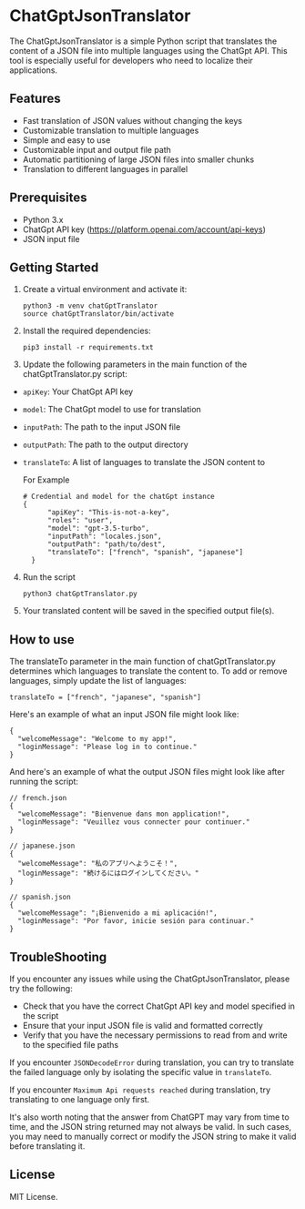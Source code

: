 # ChatGptJsonTranslator

The ChatGptJsonTranslator is a simple Python script that translates the content of a JSON file into multiple languages using the ChatGpt API. This tool is especially useful for developers who need to localize their applications.

## Features

- Fast translation of JSON values without changing the keys
- Customizable translation to multiple languages
- Simple and easy to use
- Customizable input and output file path
- Automatic partitioning of large JSON files into smaller chunks
- Translation to different languages in parallel

## Prerequisites

- Python 3.x
- ChatGpt API key (https://platform.openai.com/account/api-keys)
- JSON input file

## Getting Started

1. Create a virtual environment and activate it:
   ```
   python3 -m venv chatGptTranslator
   source chatGptTranslator/bin/activate
   ```
2. Install the required dependencies:
   ```
   pip3 install -r requirements.txt
   ```
3. Update the following parameters in the main function of the chatGptTranslator.py script:

- `apiKey`: Your ChatGpt API key
- `model`: The ChatGpt model to use for translation
- `inputPath`: The path to the input JSON file
- `outputPath`: The path to the output directory
- `translateTo`: A list of languages to translate the JSON content to

  For Example

  ```
  # Credential and model for the chatGpt instance
  {
        "apiKey": "This-is-not-a-key",
        "roles": "user",
        "model": "gpt-3.5-turbo",
        "inputPath": "locales.json",
        "outputPath": "path/to/dest",
        "translateTo": ["french", "spanish", "japanese"]
    }
  ```

4. Run the script

   ```
   python3 chatGptTranslator.py
   ```

5. Your translated content will be saved in the specified output file(s).

## How to use

The translateTo parameter in the main function of chatGptTranslator.py determines which languages to translate the content to. To add or remove languages, simply update the list of languages:

```
translateTo = ["french", "japanese", "spanish"]
```

Here's an example of what an input JSON file might look like:

```
{
  "welcomeMessage": "Welcome to my app!",
  "loginMessage": "Please log in to continue."
}
```

And here's an example of what the output JSON files might look like after running the script:

```
// french.json
{
  "welcomeMessage": "Bienvenue dans mon application!",
  "loginMessage": "Veuillez vous connecter pour continuer."
}

// japanese.json
{
  "welcomeMessage": "私のアプリへようこそ！",
  "loginMessage": "続けるにはログインしてください。"
}

// spanish.json
{
  "welcomeMessage": "¡Bienvenido a mi aplicación!",
  "loginMessage": "Por favor, inicie sesión para continuar."
}
```

## TroubleShooting

If you encounter any issues while using the ChatGptJsonTranslator, please try the following:

- Check that you have the correct ChatGpt API key and model specified in the script
- Ensure that your input JSON file is valid and formatted correctly
- Verify that you have the necessary permissions to read from and write to the specified file paths

If you encounter `JSONDecodeError` during translation, you can try to translate the failed language only by isolating the specific value in `translateTo`.

If you encounter `Maximum Api requests reached` during translation, try translating to one language only first.

It's also worth noting that the answer from ChatGPT may vary from time to time, and the JSON string returned may not always be valid. In such cases, you may need to manually correct or modify the JSON string to make it valid before translating it.

## License

MIT License.
